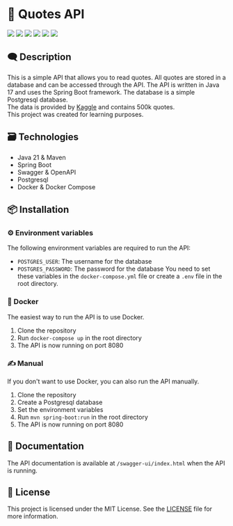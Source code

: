 # 📖 Quotes API

<img src="https://img.shields.io/badge/Sonarqube-5190cf?style=for-the-badge&logo=sonarqube&logoColor=white">
<img src="https://img.shields.io/badge/Postgresql-336791?style=for-the-badge&logo=postgresql&logoColor=white">
<img src="https://img.shields.io/badge/Docker-2496ed?style=for-the-badge&logo=docker&logoColor=white">
<img src="https://img.shields.io/badge/Spring_Boot-6db33f?style=for-the-badge&logo=spring-boot&logoColor=white">
<img src="https://img.shields.io/badge/Java-007396?style=for-the-badge&logo=java&logoColor=white">
<img src="https://img.shields.io/badge/VSCode-0078D4?style=for-the-badge&logo=visual%20studio%20code&logoColor=white">

## 🗨️ Description
This is a simple API that allows you to read quotes. All quotes are stored in a database and can be accessed through the API. The API is written in Java 17 and uses the Spring Boot framework. The database is a simple Postgresql database.  
The data is provided by [Kaggle](https://www.kaggle.com/datasets/manann/quotes-500k) and contains 500k quotes.  
This project was created for learning purposes.
## 🗃️ Technologies
- Java 21 & Maven
- Spring Boot
- Swagger & OpenAPI
- Postgresql
- Docker & Docker Compose
## 📦 Installation
### ⚙️ Environment variables
The following environment variables are required to run the API:
- `POSTGRES_USER`: The username for the database
- `POSTGRES_PASSWORD`: The password for the database
You need to set these variables in the `docker-compose.yml` file or create a `.env` file in the root directory.
### 🐋 Docker
The easiest way to run the API is to use Docker.
1. Clone the repository
2. Run `docker-compose up` in the root directory
3. The API is now running on port 8080
### ✍️ Manual
If you don't want to use Docker, you can also run the API manually.
1. Clone the repository
2. Create a Postgresql database
3. Set the environment variables
4. Run `mvn spring-boot:run` in the root directory
5. The API is now running on port 8080

## 📜 Documentation
The API documentation is available at `/swagger-ui/index.html` when the API is running.
## 🪪 License
This project is licensed under the MIT License. See the [LICENSE](LICENSE) file for more information.
